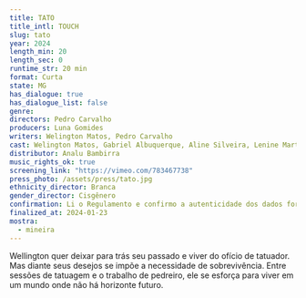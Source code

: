 ```yaml
---
title: TATO
title_intl: TOUCH
slug: tato
year: 2024
length_min: 20
length_sec: 0
runtime_str: 20 min
format: Curta
state: MG
has_dialogue: true
has_dialogue_list: false
genre: 
directors: Pedro Carvalho
producers: Luna Gomides
writers: Welington Matos, Pedro Carvalho
cast: Welington Matos, Gabriel Albuquerque, Aline Silveira, Lenine Martins, João Asterio de Souza, Maicon Antônio
distributor: Analu Bambirra
music_rights_ok: true
screening_link: "https://vimeo.com/783467738"
press_photo: /assets/press/tato.jpg
ethnicity_director: Branca
gender_director: Cisgênero
confirmation: Li o Regulamento e confirmo a autenticidade dos dados fornecido nesta ficha de inscrição.
finalized_at: 2024-01-23
mostra:
  - mineira
---
```


Wellington quer deixar para trás seu passado e viver do ofício de tatuador. Mas diante seus desejos se impõe a necessidade de sobrevivência. Entre sessões de tatuagem e o trabalho de pedreiro, ele se esforça para viver em um mundo onde não há horizonte futuro.
